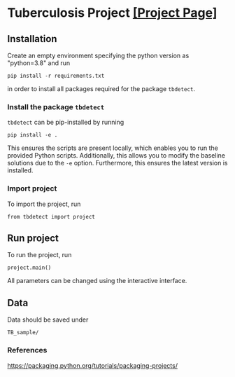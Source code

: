 
# Tuberculosis Project [[Project Page]](https://github.com/marinadominguez/TBProject)

## Installation

Create an empty environment specifying the python version as "python=3.8" and run
```
pip install -r requirements.txt
```
in order to install all packages required for the package `tbdetect`.


### Install the package `tbdetect`

`tbdetect` can be pip-installed by running
```
pip install -e .
```
This ensures the scripts are present locally, which enables you to run the provided Python scripts. Additionally, this allows you to modify the baseline solutions due to the `-e` option. Furthermore, this ensures the latest version is installed.


### Import project

To import the project, run

```
from tbdetect import project
```

## Run project

To run the project, run
```
project.main()
```

All parameters can be changed using the interactive interface.


## Data

Data should be saved under
```
TB_sample/
```














### References
https://packaging.python.org/tutorials/packaging-projects/
